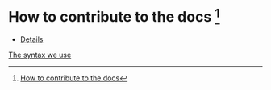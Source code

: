 # How to contribute to the docs [^1]
- [Details](General/HowToContribute/README.md)

[The syntax we use](https://www.markdownguide.org/cheat-sheet)

[^1]: [How to contribute to the docs](General/HowToContribute/README.md)
